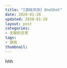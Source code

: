 ```yaml
---
title: "[游戏评测] OneShot"
date: 2020-01-28
updated: 2020-01-28
layout: post
categories:
- 无聊的日常
tags:
- 游戏
thumbnail:
---
```


hhh
